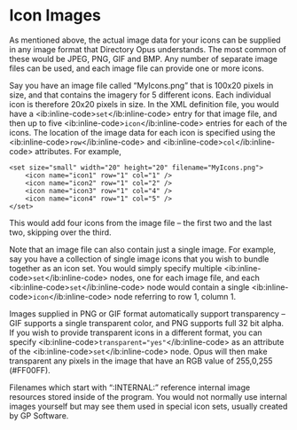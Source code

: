 # Icon Images

As mentioned above, the actual image data for your icons can be supplied in any image format that Directory Opus understands. The most common of these would be JPEG, PNG, GIF and BMP. Any number of separate image files can be used, and each image file can provide one or more icons.

Say you have an image file called “MyIcons.png” that is 100x20 pixels in size, and that contains the imagery for 5 different icons. Each individual icon is therefore 20x20 pixels in size. In the XML definition file, you would have a \<ib:inline-code\>`set`\</ib:inline-code\> entry for that image file, and then up to five \<ib:inline-code\>`icon`\</ib:inline-code\> entries for each of the icons. The location of the image data for each icon is specified using the \<ib:inline-code\>`row`\</ib:inline-code\> and \<ib:inline-code\>`col`\</ib:inline-code\> attributes. For example,

    <set size="small" width="20" height="20" filename="MyIcons.png">
        <icon name="icon1" row="1" col="1" />
        <icon name="icon2" row="1" col="2" />
        <icon name="icon3" row="1" col="4" />
        <icon name="icon4" row="1" col="5" />
    </set>

This would add four icons from the image file – the first two and the last two, skipping over the third.

Note that an image file can also contain just a single image. For example, say you have a collection of single image icons that you wish to bundle together as an icon set. You would simply specify multiple \<ib:inline-code\>`set`\</ib:inline-code\> nodes, one for each image file, and each \<ib:inline-code\>`set`\</ib:inline-code\> node would contain a single \<ib:inline-code\>`icon`\</ib:inline-code\> node referring to row 1, column 1.

Images supplied in PNG or GIF format automatically support transparency – GIF supports a single transparent color, and PNG supports full 32 bit alpha. If you wish to provide transparent icons in a different format, you can specify \<ib:inline-code\>`transparent="yes"`\</ib:inline-code\> as an attribute of the \<ib:inline-code\>`set`\</ib:inline-code\> node. Opus will then make transparent any pixels in the image that have an RGB value of 255,0,255 (#FF00FF).

Filenames which start with “:INTERNAL:” reference internal image resources stored inside of the program. You would not normally use internal images yourself but may see them used in special icon sets, usually created by GP Software.
